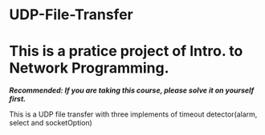 # UDP-File-Transfer  
This is a pratice project of Intro. to Network Programming.
====================================
***Recommended: If you are taking this course, please solve it on yourself first.***  

This is a UDP file transfer with three implements of timeout detector(alarm, select and socketOption)  

